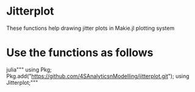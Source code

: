 # Jitterplot
These functions help drawing jitter plots in Makie.jl plotting system
# Use the functions as follows
julia"""
using Pkg;
Pkg.add("https://github.com/4SAnalyticsnModelling/jitterplot.git");
using Jitterplot;"""
